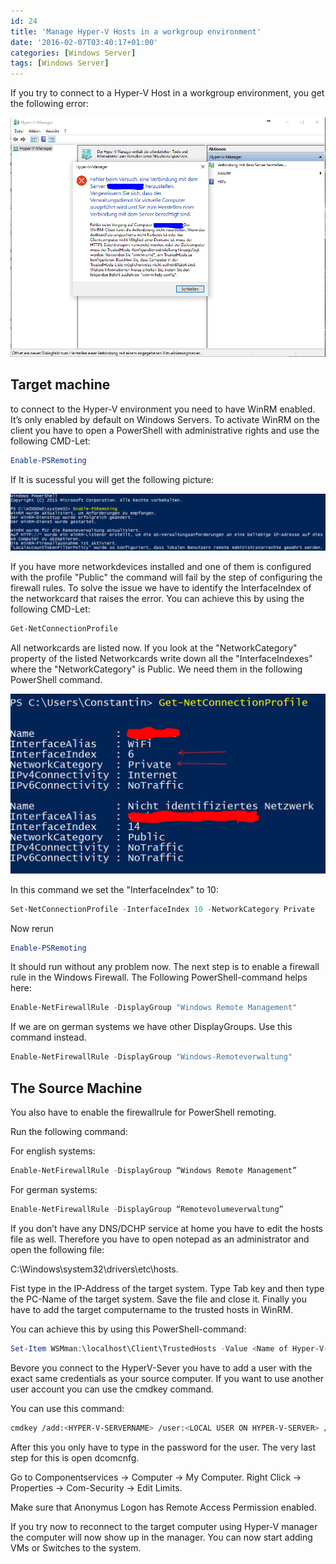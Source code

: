 ```yaml
---
id: 24
title: 'Manage Hyper-V Hosts in a workgroup environment'
date: '2016-02-07T03:40:17+01:00'
categories: [Windows Server]
tags: [Windows Server]
---
```


If you try to connect to a Hyper-V Host in a workgroup environment, you get the following error:

![Hyper-V-Error](/assets/pictures/2016-02-07/Hyper-V-Fehler.png)

## Target machine

to connect to the Hyper-V environment you need to have WinRM enabled. It’s only enabled by default on Windows Servers. To activate WinRM on the client you have to open a PowerShell with administrative rights and use the following CMD-Let:


```powershell
Enable-PSRemoting
```

If It is sucessful you will get the following picture:

![Enable-PSRemoting](/assets/pictures/2016-02-07/Enable-PSRemoting.png)

If you have more networkdevices installed and one of them is configured with the profile "Public" the command will fail by the step of configuring the firewall rules. To solve the issue we have to identify the InterfaceIndex of the networkcard that raises the error. You can achieve this by using the following CMD-Let:

```powershell
Get-NetConnectionProfile
```

All networkcards are listed now. If you look at the "NetworkCategory" property of the listed Networkcards write down all the "InterfaceIndexes" where the "NetworkCategory" is Public. We need them in the following PowerShell command.

![Get-NetConnectionProfile](/assets/pictures/2016-02-07/Get-NetconnectionProfile.png)

In this command we set the "InterfaceIndex" to 10:

```powershell
Set-NetConnectionProfile -InterfaceIndex 10 -NetworkCategory Private
```

Now rerun

```powershell
Enable-PSRemoting
```

It should run without any problem now.
The next step is to enable a firewall rule in the Windows Firewall.
The Following PowerShell-command helps here:

```powershell
Enable-NetFirewallRule -DisplayGroup "Windows Remote Management"
```

If we are on german systems we have other DisplayGroups. Use this command instead.

```powershell
Enable-NetFirewallRule -DisplayGroup "Windows-Remoteverwaltung"
```

## The Source Machine

You also have to enable the firewallrule for PowerShell remoting.

Run the following command:

For english systems:

```powershell
Enable-NetFirewallRule -DisplayGroup “Windows Remote Management”
```

For german systems:

```powershell
Enable-NetFirewallRule -DisplayGroup “Remotevolumeverwaltung”
```

If you don’t have any DNS/DCHP service at home you have to edit the hosts file as well.
Therefore you have to open notepad as an administrator and open the following file:

C:\\Windows\\system32\\drivers\\etc\\hosts.

Fist type in the IP-Address of the target system. Type Tab key and then type the PC-Name of the target system. Save the file and close it.
Finally you have to add the target computername to the trusted hosts in WinRM.

You can achieve this by using this PowerShell-command:

```powershell
Set-Item WSMman:\localhost\Client\TrustedHosts -Value <Name of Hyper-V-HOST> -Concatenate -Force
```

Bevore you connect to the HyperV-Sever you have to add a user with the exact same credentials as your source computer.
If you want to use another user account you can use the cmdkey command.

You can use this command:

```bash
cmdkey /add:<HYPER-V-SERVERNAME> /user:<LOCAL USER ON HYPER-V-SERVER> /pass
```

After this you only have to type in the password for the user.
The very last step for this is open dcomcnfg.

Go to Componentservices -&gt; Computer -&gt; My Computer. Right Click -&gt; Properties
-&gt; Com-Security -&gt; Edit Limits.

Make sure that Anonymus Logon has Remote Access Permission enabled.

If you try now to reconnect to the target computer using Hyper-V manager the computer will now show up in the manager.
You can now start adding VMs or Switches to the system.